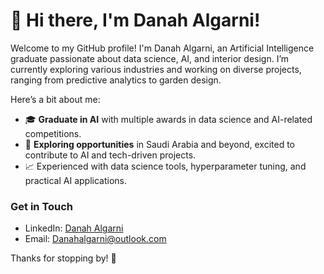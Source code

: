 # 👋 Hi there, I'm Danah Algarni!

Welcome to my GitHub profile! I'm Danah Algarni, an Artificial Intelligence graduate passionate about data science, AI, and interior design. I’m currently exploring various industries and working on diverse projects, ranging from predictive analytics to garden design.

Here’s a bit about me:

- 🎓 **Graduate in AI** with multiple awards in data science and AI-related competitions.
- 💼 **Exploring opportunities** in Saudi Arabia and beyond, excited to contribute to AI and tech-driven projects.
- 📈 Experienced with data science tools, hyperparameter tuning, and practical AI applications.

### Get in Touch
- LinkedIn: [Danah Algarni](https://www.linkedin.com/in/danahalgarni)
- Email: [Danahalgarni@outlook.com](mailto:Danahalgarni@outlook.com)

Thanks for stopping by! 🌟


